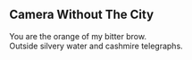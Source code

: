 Camera Without The City
-----------------------
You are the orange of my bitter brow.  
Outside silvery water and cashmire telegraphs.  
